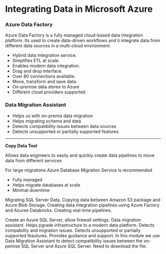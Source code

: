 <h1> Integrating Data in Microsoft Azure </h1>

<h3> Azure Data Factory </h3>
Azure Data Factory is a fully managed cloud-based data integration platform. Its used to create data-driven workflows and ti integrate data from different data sources in a multi-cloud environment. 
<ul>
  <li> Hybrid data integration service. </li>
  <li> Simplifies ETL at scale. </li>
  <li> Enables modern data integration.</li>
<li> Drag and drop interface. </li>
  <li>Over 80 connections available. </li>
    <li> Move, transform and save data. </li>
  <li> On-premise data stores to Azure </li>
  <li> Different cloud providers supported </li></p>
</ul>

<h3> Data Migration Assistant </h3>
<ul>
  <li> Helps us with on-premis data migration</li>
  <li> Helps migrating schema and data </li>
  <li> Detects compatibility issues between data sources</li>
  <li> Detects unsupported or partially supported features</li>
</p>
</ul>





<hr>


<b> Copy Data Tool </b>
<p> Allows data engineers to easily and quickly create data pipelines to move data from different services </p>  








<p> For large migrations Azure Database Migration Service is recommended</p>
<ul>
  <li> Fully managed </li>
  <li> Helps migrate databases at scale</li>
  <li> Minimal downtime</li>
</p>
</ul>







<p> Migrating SQL Server Data, Copying data between Amazon S3 package and Azure Blob Storage. Creating data integration pipelines using Azure Factory and Azuree Databricks. Creating real-time pipelines. </p>




<p> Create an Azure SQL Server, allow firewall settings. Data migration assistant. Helps pgrade infrastructure to a 
modern data platform. Detects compability and migration issues. Detects unsupported or partially supported feautures.
Provides guidance and support. In this module we use Data Migration Assistant to detect compatibility issues between
the on-pemise SQL Server and Azure SQL Server. Need to download the file.
